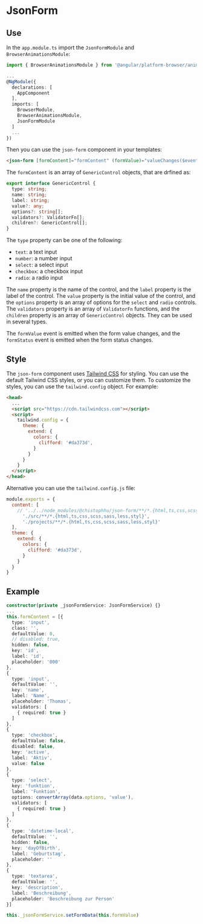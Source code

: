 # JsonForm

## Use
In the `app.module.ts` import the `JsonFormModule` and `BrowserAnimationsModule`:
```typescript
import { BrowserAnimationsModule } from '@angular/platform-browser/animations';

...
@NgModule({
  declarations: [
    AppComponent
  ],
  imports: [
    BrowserModule,
    BrowserAnimationsModule,
    JsonFormModule
  ]
  ...
})
```

Then you can use the `json-form` component in your templates:
```html
<json-form [formContent]="formContent" (formValue)="valueChanges($event)" (formStatus)="statusChanges($event)"></json-form>
```
The `formContent` is an array of `GenericControl` objects, that are drfined as:
```typescript
export interface GenericControl {
  type: string;
  name: string;
  label: string;
  value?: any;
  options?: string[];
  validators?: ValidatorFn[];
  children?: GenericControl[];
}
```

The `type` property can be one of the following:
- `text`: a text input
- `number`: a number input
- `select`: a select input
- `checkbox`: a checkbox input
- `radio`: a radio input

The `name` property is the name of the control, and the `label` property is the label of the control.
The `value` property is the initial value of the control, and the `options` property is an array of options for the `select` and `radio` controls.
The `validators` property is an array of `ValidatorFn` functions, and the `children` property is an array of `GenericControl` objects. They can be used in several types.

The `formValue` event is emitted when the form value changes, and the `formStatus` event is emitted when the form status changes.

## Style
The `json-form` component uses [Tailwind CSS](https://tailwindcss.com/) for styling. You can use the default Tailwind CSS styles, or you can customize them. To customize the styles, you can use the `tailwind.config` object. For example:
```html
<head>
  ...
  <script src="https://cdn.tailwindcss.com"></script>
  <script>
    tailwind.config = {
      theme: {
        extend: {
          colors: {
            clifford: '#da373d',
          }
        }
      }
    }
  </script>
</head>
```
Alternative you can use the `tailwind.config.js` file:
```javascript
module.exports = {
  content: [
    // '../../node_modules/@chistophhu/json-form/**/*.{html,ts,css,scss,sass,less,styl}',
      './src/**/*.{html,ts,css,scss,sass,less,styl}',
      './projects/**/*.{html,ts,css,scss,sass,less,styl}'
  ],
  theme: {
    extend: {
      colors: {
        clifford: '#da373d',
      }
    }
  }
}
```

## Example
```typescript
constructor(private _jsonFormService: JsonFormService) {}
...
this.formContent = [{
  type: 'input',
  class: '',
  defaultValue: 0,
  // disabled: true,
  hidden: false,
  key: 'id',
  label: 'id',
  placeholder: '000'
},
{
  type: 'input',
  defaultValue: '',
  key: 'name',
  label: 'Name',
  placeholder: 'Thomas',
  validators: [
    { required: true }
  ]
},
{
  type: 'checkbox',
  defaultValue: false,
  disabled: false,
  key: 'active',
  label: 'Aktiv',
  value: false
},
{
  type: 'select',
  key: 'funktion',
  label: 'Funktion',
  options: convertArray(data.options, 'value'),
  validators: [
    { required: true }
  ]
},
{
  type: 'datetime-local',
  defaultValue: '',
  hidden: false,
  key: 'dayOfBirth',
  label: 'Geburtstag',
  placeholder: ''
},
{
  type: 'textarea',
  defaultValue: '',
  key: 'description',
  label: 'Beschreibung',
  placeholder: 'Beschreibung zur Person'
}]

this._jsonFormService.setFormData(this.formValue)
```